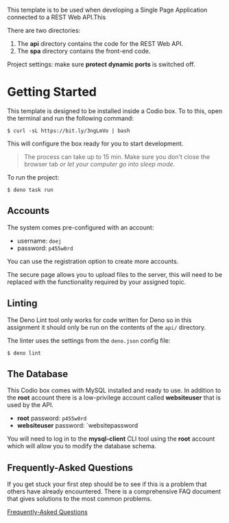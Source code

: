 This template is to be used when developing a Single Page Application connected to a REST Web API.This

There are two directories:

1. The **api** directory contains the code for the REST Web API.
2. The **spa** directory contains the front-end code.

Project settings: make sure **protect dynamic ports** is switched off.

# Getting Started

This template is designed to be installed inside a Codio box. To to this, open the terminal and run the following command:

```
$ curl -sL https://bit.ly/3ngLmVo | bash
```

This will configure the box ready for you to start development.

> The process can take up to 15 min. Make sure you don't close the browser tab _or let your computer go into sleep mode_.

To run the project:

```
$ deno task run
```

## Accounts

The system comes pre-configured with an account:

- username: `doej`
- password: `p455w0rd`

You can use the registration option to create more accounts.

The secure page allows you to upload files to the server, this will need to be replaced with the functionality required by your assigned topic.

## Linting

The Deno Lint tool only works for code written for Deno so in this assignment it should only be run on the contents of the `api/` directory.

The linter uses the settings from the `deno.json` config file:

```
$ deno lint
```

## The Database

This Codio box comes with MySQL installed and ready to use. In addition to the **root** account there is a low-privilege account called **websiteuser** that is used by the API.

- **root** password: `p455w0rd`
- **websiteuser** password: `websitepassword

You will need to log in to the **mysql-client** CLI tool using the **root** account which will allow you to modify the database schema.

## Frequently-Asked Questions

If you get stuck your first step should be to see if this is a problem that others have already encountered. There is a comprehensive FAQ document that gives solutions to the most common problems.

[Frequently-Asked Questions](https://docs.google.com/document/d/1b_lTA_ay0Yi46annuNnZ6fK1nIe_ddszmPua1Wwvfa0/edit?usp=sharing)